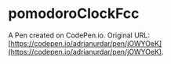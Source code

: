 # pomodoroClockFcc

A Pen created on CodePen.io. Original URL: [https://codepen.io/adrianurdar/pen/jOWYOeK](https://codepen.io/adrianurdar/pen/jOWYOeK).

